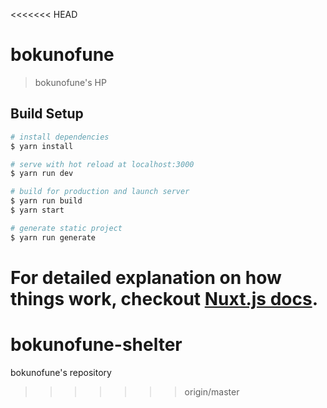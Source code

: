 <<<<<<< HEAD
# bokunofune

> bokunofune&#39;s HP

## Build Setup

``` bash
# install dependencies
$ yarn install

# serve with hot reload at localhost:3000
$ yarn run dev

# build for production and launch server
$ yarn run build
$ yarn start

# generate static project
$ yarn run generate
```

For detailed explanation on how things work, checkout [Nuxt.js docs](https://nuxtjs.org).
=======
# bokunofune-shelter
bokunofune's repository
>>>>>>> origin/master
